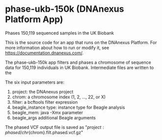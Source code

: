 <!-- dx-header -->
# phase-ukb-150k (DNAnexus Platform App)

Phases 150,119 sequenced samples in the UK Biobank

This is the source code for an app that runs on the DNAnexus Platform.
For more information about how to run or modify it, see
https://documentation.dnanexus.com/.
<!-- /dx-header -->

The phase-ukb-150k app filters and phases a chromosome of sequence data
for 150,119 individuals in UK Biobank.  Intermediate files are written
to the 

The six input parameters are:

  1) project:              the DNAnexus project
  2) chrom:                a chromosome index (1, 2, ..., 22, or X)
  3) filter:               a bcftools filter expression
  4) beagle_instance type: instance type for Beagle analysis
  5) beagle_mem:           java -Xmx parameter
  6) beagle_args           additional Beagle arguments

  The phased VCF output file is saved as "${project}:phased/chr${chrom}.filt.phased.vcf.gz"
